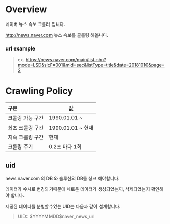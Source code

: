 
# Overview
네이버 뉴스 속보 크롤러 입니다.

http://news.naver.com 뉴스 속보를 클롤링 해옵니다.

### url example

> ex. https://news.naver.com/main/list.nhn?mode=LSD&sid1=001&mid=sec&listType=title&date=20181010&page=2







# Crawling Policy



| 구분             | 값                         |
| :--------------- | -------------------------- |
| 크롤링 가능 구간 | 1990.01.01 ~             |
| 최초 크롤링 구간 | 1990.01.01 ~ 현재              |
| 지속 크롤링 구간 | 현재 |
| 크롤링 주기      | 0.2초 마다 1회 |







## uid

news.naver.com 의 DB 와 솔루션의 DB를 싱크 해야합니다.

데이터가 수시로 변경되기때문에 세로운 데이터가 생성되었는지, 삭제되었는지 확인해야 합니다.

제공된 데이터를 분별할수있는 UID는 다음과 같이 설계합니다.



> UID:: \$YYYYMMDD\$naver_news_url